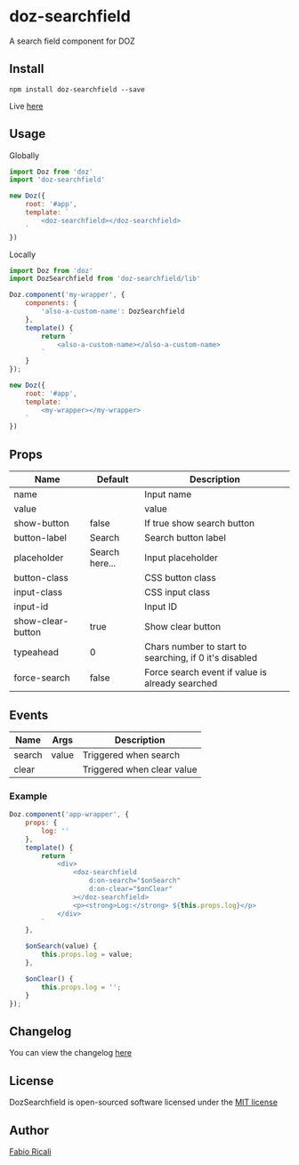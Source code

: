 # doz-searchfield
A search field component for DOZ

## Install
```
npm install doz-searchfield --save
```

Live <a href="https://dozjs-cmp.github.io/doz-searchfield/example/index.html">here</a>

## Usage

Globally
```javascript
import Doz from 'doz'
import 'doz-searchfield'

new Doz({
    root: '#app',
    template: `
        <doz-searchfield></doz-searchfield>
    `
})
```

Locally
```javascript
import Doz from 'doz'
import DozSearchfield from 'doz-searchfield/lib'

Doz.component('my-wrapper', {
    components: {
        'also-a-custom-name': DozSearchfield
    },
    template() {
        return `
            <also-a-custom-name></also-a-custom-name>
        `
    }
});

new Doz({
    root: '#app',
    template: `
        <my-wrapper></my-wrapper>
    `
})
```

## Props
| Name | Default | Description |
| ---- | ------- | ----------- |
| name | | Input name |
| value| | value |
| show-button | false | If true show search button |
| button-label | Search | Search button label |
| placeholder | Search here... | Input placeholder |
| button-class | | CSS button class |
| input-class | | CSS input class |
| input-id | | Input ID |
| show-clear-button | true | Show clear button |
| typeahead | 0 | Chars number to start to searching, if 0 it's disabled |
| force-search | false | Force search event if value is already searched |

## Events

| Name | Args | Description |
| ---- | ------- | ----------- |
| search | value | Triggered when search |
| clear | | Triggered when clear value |

### Example
```javascript
Doz.component('app-wrapper', {
    props: {
        log: ''
    },
    template() {
        return `
            <div>
                <doz-searchfield
                    d:on-search="$onSearch"
                    d:on-clear="$onClear"
                ></doz-searchfield>
                <p><strong>Log:</strong> ${this.props.log}</p>
            </div>
        `
    },

    $onSearch(value) {
        this.props.log = value;
    },

    $onClear() {
        this.props.log = '';
    }
});
```

## Changelog
You can view the changelog <a target="_blank" href="https://github.com/dozjs-cmp/doz-searchfield/blob/master/CHANGELOG.md">here</a>

## License
DozSearchfield is open-sourced software licensed under the <a target="_blank" href="http://opensource.org/licenses/MIT">MIT license</a>

## Author
<a target="_blank" href="http://rica.li">Fabio Ricali</a>